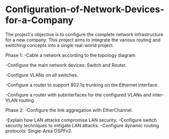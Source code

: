 # Configuration-of-Network-Devices-for-a-Company
The project's objective is to configure the complete network infrastructure for a new company. This project aims to integrate the various routing and switching concepts into a single real-world project.

Phase 1:
-Cable a network according to the topology diagram.

-Configure the main network devices: Switch and Router.

-Configure VLANs on all switches.

-Configure a router to support 802.1q trunking on the Ethernet interface.

-Configure a router with subinterfaces for the configured VLANs and inter-VLAN routing.

Phase 2:
-Configure the link aggregation with EtherChannel.

-Explain how LAN attacks compromise LAN security.
-Configure switch security techniques to mitigate LAN attacks.
-Configure dynamic routing protocols: Single-Area OSPFv2.

